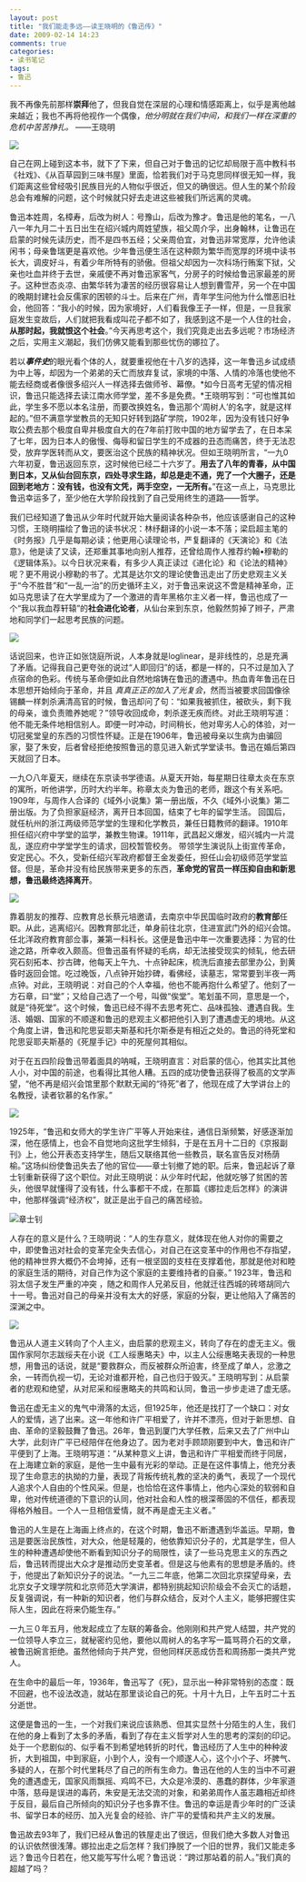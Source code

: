 ```yaml
---
layout: post
title: "我们能走多远——读王晓明的《鲁迅传》"
date: 2009-02-14 14:23
comments: true
categories: 
- 读书笔记
tags:
- 鲁迅
---
```


我不再像先前那样**崇拜**他了，但我自觉在深层的心理和情感距离上，似乎是离他越来越近；我也不再将他视作一个偶像，*他分明就在我们中间，和我们一样在深重的危机中苦苦挣扎。* ——王晓明 
　　 

![](http://chinadigitaltimes.net/chinese/files/2012/12/%E9%B2%81%E8%BF%85.jpg)

自己在网上碰到这本书，就下了下来，但自己对于鲁迅的记忆却局限于高中教科书《社戏》、《从百草园到三味书屋》里面，恰若我们对于马克思同样很无知一样，我们距离这些曾经吸引民族目光的人物似乎很近，但又的确很远。但人生的某个阶段总会有难解的问题，这个时候就只好去走进这些被我们所远离的灵魂。
 
鲁迅本姓周，名樟寿，后改为树人：号豫山，后改为豫才。鲁迅是他的笔名，一八八一年九月二十五日出生在绍兴城内周姓望族，祖父周介孚，出身翰林，让鲁迅在启蒙的时候先读历史，而不是四书五经；父亲周伯宜，对鲁迅非常宽厚，允许他读闲书；母亲鲁瑞更是喜欢他。少年鲁迅便生活在这种颇为繁华而宽厚的环境中读书长大，调皮好斗，有着少年所特有的骄傲。但祖父却因为一次科场行贿案下狱，父亲也吐血并终于去世，亲戚便不再对鲁迅家客气，分房子的时候给鲁迅家最差的房子。这种世态炎凉、由繁华转为凄苦的经历很容易让人想到曹雪芹，另一个在中国的晚期封建社会反儒家的困顿的斗士。后来在广州，青年学生问他为什么憎恶旧社会，他回答：“我小的时候，因为家境好，人们看我像王子一样，但是，一旦我家庭发生变故后，人们就把我看成叫花子都不如了，我感到这不是一个人住的社会，**从那时起，我就恨这个社会**。”今天再思考这个，我们究竟走出去多远呢？市场经济之后，实用主义潮起，我们仿佛又能看到那些忧伤的娜拉了。
 
若以***事件史***的眼光看个体的人，就要重视他在十八岁的选择，这一年鲁迅乡试成绩为中上等，却因为一个弟弟的夭亡而放弃复试，家境的中落、人情的冷落也使他不能去经商或者像很多绍兴人一样选择去做师爷、幕僚。*如今日高考无望的情况相识，鲁迅只能选择去读江南水师学堂，差不多是免费。*王晓明写到：“可也惟其如此，学生多不愿以本名注册，而要改换姓名，鲁迅那个‘周树人’的名字，就是这样起的。”但不满意学堂教员的无知只好转到路矿学院，1902年，因为没有钱只好争取公费去那个极度自卑并极度自大的在7年前打败中国的地方留学去了，在日本呆了七年，因为日本人的傲慢、侮辱和留日学生的不成器的丑态而痛苦，终于无法忍受，放弃学医转而从文，要医治这个民族的精神状况。但如王晓明所言，“一九0六年初夏，鲁迅返回东京，这时候他已经二十六岁了。**用去了八年的青春，从中国到日本，又从仙台回东京，四处寻求生路，却总是走不通，兜了一个大圈子，还是回到老地方：没有钱，也没有文凭，两手空空，一无所有。**”在这一点上，马克思比鲁迅幸运多了，至少他在大学阶段找到了自己受用终生的道路——哲学。 

我们已经知道了鲁迅从少年时代就开始大量阅读各种杂书，他应该感谢自己的这种习惯，王晓明描绘了鲁迅的读书状况：林纾翻译的小说一本不落；梁启超主笔的《时务报》几乎是每期必读；他更用心读理论书，严复翻译的《天演论》和《法意》，他是读了又读，还郑重其事地向别人推荐，还曾给周作人推荐约翰•穆勒的《逻辑体系》。以今日状况来看，有多少人真正读过《进化论》和《论法的精神》呢？更不用说小穆勒的书了。尤其是达尔文的理论使鲁迅走出了历史悲观主义关于“今不胜昔”和“一乱一治”的历史循环主义，对于鲁迅来说这不啻是精神革命，正如马克思读了在大学里成为了一个激进的青年黑格尔主义者一样，鲁迅也成了一个“我以我血荐轩辕”的**社会进化论者**，从仙台来到东京，他毅然剪掉了辫子，严肃地和同学们一起思考民族的问题。 

![](http://upload.wikimedia.org/wikipedia/commons/thumb/8/8c/Tianyanlun.jpg/200px-Tianyanlun.jpg)

话说回来，也许正如张饶庭所说，人本身就是loglinear，是非线性的，总是充满了矛盾。记得我自己更夸张的说过“人即回归”的话，都是一样的，只不过是加入了点宿命的色彩。传统与革命便如此自然地熔铸在鲁迅的遭遇中。热血青年鲁迅在日本思想开始倾向于革命，并且
*真真正正的加入了光复会*，然而当被要求回国像徐锡麟一样刺杀满清高官的时候，鲁迅却问了句：“如果我被抓住，被砍头，剩下我的母亲，谁负责赡养她呢？”领导收回成命，刺杀遂无疾而终。对此王晓明写道：他不能无条件地相信别人。即便一时冲动，时间稍长，他对卑劣人心的体验，对一切冠冕堂皇的东西的习惯性怀疑。正是在1906年，鲁迅被母亲以生病为由骗回家，娶了朱安，后者曾经拒绝按照鲁迅的意见进入新式学堂读书。鲁迅在婚后第四天就回了日本。 

一九○八年夏天，继续在东京读书学德语。从夏天开始，每星期日往章太炎在东京的寓所，听他讲学，历时大约半年。称章太炎为鲁迅的老师，跟这个有关系吧。1909年，与周作人合译的《域外小说集》第一册出版，不久《域外小说集》第二册出版。为了负担家庭经济，离开日本回国，结束了七年的留学生活。 回国后，就任杭州的浙江两级师范学堂的生理和化学教员，兼任日籍教师的翻译。1910年担任绍兴府中学堂的监学，兼教生物课。1911年，武昌起义爆发，绍兴城内一片混乱，遂应府中学堂学生的请求，回校暂管校务。 带领学生演说队上街宣传革命，安定民心。不久，受新任绍兴军政府都督王金发委任，担任山会初级师范学堂监督。但是，革命并没有给民族带来更多的东西，**革命党的官员一样压抑自由和新思想，鲁迅最终选择离开**。

![](https://encrypted-tbn2.gstatic.com/images?q=tbn:ANd9GcR6vRD0RnK_-qJXAONWIa6HBFZC0a26H5hSTjbUwtZCSbWHx8gW)

靠着朋友的推荐、应教育总长蔡元培邀请，去南京中华民国临时政府的**教育部**任职。从此，逃离绍兴。因教育部北迁，单身前往北京，住进宣武门外的绍兴会馆。 任北洋政府教育部佥事，兼第一科科长。这便是鲁迅中年一次重要选择：为官的仕途之路，所幸收入颇高。但鲁迅虽有怀疑的毛病，却无法接受现实的倾轧，他去研究石刻拓本、抄古碑，他每天上午九、十点钟起床，梳洗后直接去部里办公，到黄昏时返回会馆。吃过晚饭，八点钟开始抄碑，看佛经，读墓志，常常要到半夜一两点钟。对此，王晓明说：对自己的个人幸福，他也不能再抱什么希望了。他刻了一方石章，曰“堂”；又给自己选了一个号，叫做“俟堂”。笔划虽不同，意思是一个，就是“待死堂”。这个时候，鲁迅已经不得不去思考死亡、品味孤独、遭遇自我。生活、婚姻、国家的不顺遂和鲁迅的悲观主义都把他引入到了遭遇虚无的境地。从这个角度上讲，鲁迅和陀思妥耶夫斯基和托尔斯泰是有相近之处的。鲁迅的待死堂和陀思妥耶夫斯基的《死屋手记》中的死屋何其相似。 

对于在五四阶段鲁迅带着面具的呐喊，王晓明直言：对启蒙的信心，他其实比其他人小，对中国的前途，也看得比其他人糟。五四的成功使鲁迅获得了极高的文学声望，“他不再是绍兴会馆里那个默默无闻的“待死”者了，他现在成了大学讲台上的名教授，读者钦慕的名作家。” 


![](http://www.cssn.cn/xr/xr_rwgs/xr_lzp/201402/W020140211348575353353.jpg)

1925年，“鲁迅和女师大的学生许广平等人开始来往，通信日渐频繁，好感逐渐加深，他在感情上，也会不自觉地向这批学生倾斜，于是在五月十二日的《京报副刊》上，他公开表态支持学生，随后又联络其他一些教员，联名宣告反对杨荫榆。”这场纠纷使鲁迅失去了他的官位——章士钊撤了她的职。后来，鲁迅起诉了章士钊重新获得了这个职位。对此王晓明说：从少年时代起，他就吃够了贫困的苦头，他很早就懂得了没有钱，什么事都干不成，在那篇《娜拉走后怎样》的演讲中，他那样强调“经济权”，就正是出于自己的痛苦经验。 

![章士钊](https://encrypted-tbn1.gstatic.com/images?q=tbn:ANd9GcSoJWs2ppOimLhW41hIfvvu2z1FiGmOCZaSEIp501_ezwmqw7vTuA)

人存在的意义是什么？王晓明说：“人的生存意义，就体现在他人对你的需要之中，即使鲁迅对社会的变革完全失去信心，对自己在这变革中的作用也不存指望，他的精神世界大概仍不会垮掉，还有一根坚固的支柱在支撑着他，那就是他对和睦的家庭生活的期待，对自己作为这个家庭的主要维持者的自豪。” 1923年，鲁迅和羽太信子发生严重的冲突 ，随之和周作人兄弟反目，他就迁往西城的砖塔胡同六十一号。鲁迅对自己的母亲并没有太大的好感，家庭的分裂，更让他陷入了痛苦的深渊之中。 

![](https://encrypted-tbn2.gstatic.com/images?q=tbn:ANd9GcSdv1vo4wbzR4zgme2uLWOcPfv0rHmUhYeDJvrpjTFl2SWIDf0-vQ)

鲁迅从人道主义转向了个人主义，由启蒙的悲观主义，转向了存在的虚无主义。俄国作家阿尔志跋绥夫在小说《工人绥惠略夫》中，以主人公绥惠略夫表现的一种思想，用鲁迅的话说，就是“要救群众，而反被群众所迫害，终至成了单人，忿激之余，一转而仇视一切，无论对谁都开枪，自己也归于毁灭。” 王晓明写到：从启蒙者的悲观和绝望，从对尼采和绥惠略夫的共鸣和认同，鲁迅一步步走进了虚无感。
 
鲁迅在虚无主义的鬼气中滑落的太远，但1925年，他还是找打了一个缺口：对女人的爱情，逃了出来。这一年他和许广平相爱了，许并不漂亮，但对于新思想、自由、革命的坚毅鼓舞了鲁迅。26年，鲁迅到厦门大学任教，后来又去了广州中山大学，此刻许广平已经陪伴在他身边了。因为老对手顾颉刚要到中大，鲁迅和许广平便到了上海。王晓明写道：“从某种意义上讲，鲁迅和许广平相爱而终于同居，在上海建立新的家庭，是他一生中最有光彩的举动。正是在这件事情上，他充分表现了生命意志的执拗的力量，表现了背叛传统礼教的坚决的勇气，表现了一个现代人追求个人自由的个性风采。但是，也恰恰在这件事情上，他内心深处的软弱和自卑，他对传统道德的下意识的认同，他对社会和人性的根深蒂固的不信任，都表现得格外触目。一个人一旦相信爱情，就不再是虚无主义者。” 

鲁迅的人生是在上海画上终点的，在这个时期，鲁迅不断遭遇到华盖运。早期，鲁迅是要医治民族性，对大众，他是轻蔑的，他依靠知识分子的，尤其是学生，但人生的种种遭遇却使他不断看到知识分子的局限性，读了一些马克思主义的东西之后，鲁迅转而提出大众才是推动历史变革者。但是这与他素有的思想是矛盾的。终于，他提出了新知识分子的说法。“一九三二年底，他第二次回北京探望母亲，去北京女子文理学院和北京师范大学演讲，都特别挑起知识阶级会不会灭亡的话题，反复强调说，有一种新的知识者，他们与群众结合，反对个人主义，能够把握住实际人生，因此在将来仍能生存。” 

一九三０年五月，他发起成立了左联的筹备会。他刚刚和共产党人结盟，共产党的一位领导人李立三，就秘密约见他，要他以周树人的名字写一篇骂蒋介石的文章，被鲁迅婉言拒绝。虽然他倾向于共产党，但他同样厌恶成仿吾和周扬那一类共产党人。 

在生命中的最后一年，1936年，鲁迅写了《死》，显示出一种非常特别的态度：既不回避，也不设法改造，就站在那里谈论自己的死。十月十九日，上午五时二十五分逝世。
 
这便是鲁迅的一生，一个对我们来说应该熟悉、但其实显然十分陌生的人生，我们在他的身上看到了太多的矛盾，看到了存在主义哲学对人生的思考的深刻的印记。处于一个悲剧似的、似乎看不到希望地转折的时代，鲁迅经历了人生中的种种波折，大到祖国，中到家庭，小到个人，没有一个顺遂人心，这个小个子、坏脾气、多疑的人，在那个时代里耗尽了自己的所有生命力。鲁迅在他的人生的当中不可避免的遭遇虚无，国家风雨飘摇、鸡鸣不已，大众是冷漠的、愚蠢的群体，少年家道中落，慈母是误进的毒药，朱安是无法交流的对象，和弟弟周作人虽志趣相近却终于反目，最后自己所倾向的知识分子也多靠不住。鲁迅的幸运是青少年时的广泛读书、留学日本的经历、加入光复会的经验、许广平的爱情和共产主义的发展。 

鲁迅故去93年了，我们已经从鲁迅的铁屋走出了很远，但我们绝大多数人对鲁迅的认识依然很浅薄。娜拉出走之后怎样？我们挣脱了一个旧的世界，我们又能走多远？鲁迅今日若在，他又能写写什么呢？鲁迅说：“跨过那站着的前人。”我们真的超越了吗？ 